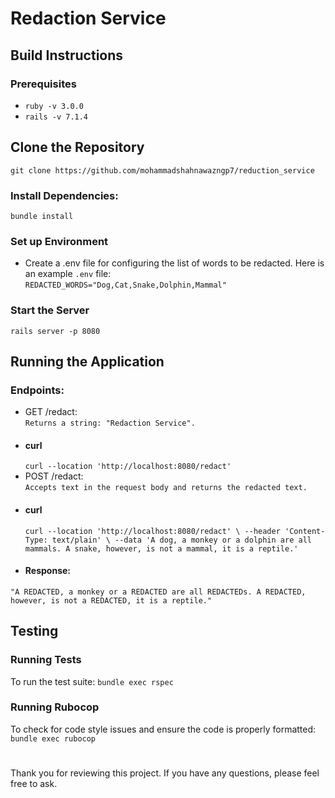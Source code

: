 # Redaction Service  

## Build Instructions
### Prerequisites
- `ruby -v 3.0.0`
- `rails -v 7.1.4`

## Clone the Repository
`git clone https://github.com/mohammadshahnawazngp7/reduction_service`   

### Install Dependencies:   
`bundle install`   

### Set up Environment     
- Create a .env file for configuring the list of words to be redacted. Here is an example `.env` file:   
    `REDACTED_WORDS="Dog,Cat,Snake,Dolphin,Mammal"`   

### Start the Server   

`rails server -p 8080` 
  

## Running the Application      
### Endpoints:    
- GET /redact:    
`Returns a string: "Redaction Service".`    
- #### curl  
  `curl --location 'http://localhost:8080/redact'
`    
- POST /redact:    
`Accepts text in the request body and returns the redacted text.`      
- #### curl
  `curl --location 'http://localhost:8080/redact' \
--header 'Content-Type: text/plain' \
--data 'A dog, a monkey or a dolphin are all mammals. A snake, however, is not a mammal, it is a reptile.'`     
- #### Response:

`"A REDACTED, a monkey or a REDACTED are all REDACTEDs. A REDACTED, however, is not a REDACTED, it is a reptile."`      
     
## Testing   
### Running Tests    
To run the test suite: `bundle exec rspec`     

### Running Rubocop    
To check for code style issues and ensure the code is properly formatted:    
`bundle exec rubocop`     

#    
  
Thank you for reviewing this project. If you have any questions, please feel free to ask.

